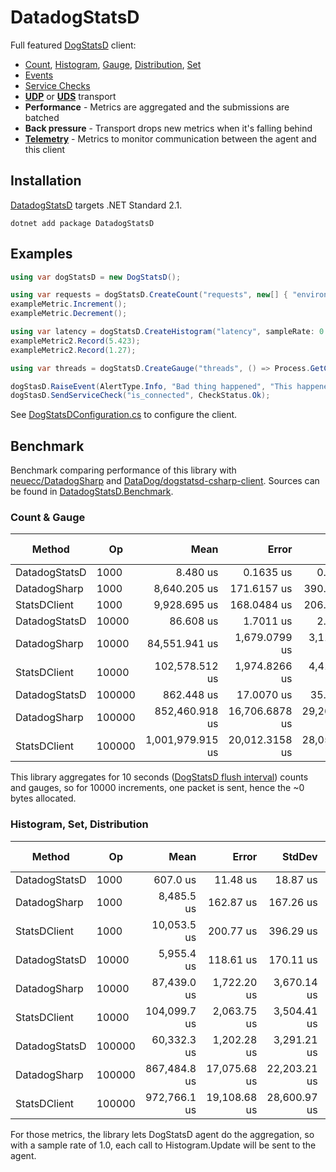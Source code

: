# DatadogStatsD
Full featured [DogStatsD](https://docs.datadoghq.com/developers/dogstatsd) client:
- [Count](https://docs.datadoghq.com/developers/metrics/types/?tab=count#metric-types),
  [Histogram](https://docs.datadoghq.com/developers/metrics/types/?tab=count#metric-types),
  [Gauge](https://docs.datadoghq.com/developers/metrics/types/?tab=gauge#metric-types),
  [Distribution](https://docs.datadoghq.com/developers/metrics/types/?tab=distribution#metric-types),
  [Set](https://statsd.readthedocs.io/en/v3.2.1/types.html#sets)
- [Events](https://docs.datadoghq.com/events)
- [Service Checks](https://docs.datadoghq.com/developers/service_checks)
- [**UDP**](https://docs.datadoghq.com/developers/dogstatsd/?tab=hostagent#how-it-works) or
  [**UDS**](https://docs.datadoghq.com/developers/dogstatsd/unix_socket) transport
- **Performance** - Metrics are aggregated and the submissions are batched
- **Back pressure** - Transport drops new metrics when it's falling behind
- [**Telemetry**](https://docs.datadoghq.com/developers/dogstatsd/high_throughput/?tab=go#client-side-telemetry) -
  Metrics to monitor communication between the agent and this client
  
## Installation
[DatadogStatsD](https://www.nuget.org/packages/DatadogStatsD) targets .NET Standard 2.1.

`dotnet add package DatadogStatsD`

## Examples

```csharp
using var dogStatsD = new DogStatsD();

using var requests = dogStatsD.CreateCount("requests", new[] { "environment:dev" });
exampleMetric.Increment();
exampleMetric.Decrement();

using var latency = dogStatsD.CreateHistogram("latency", sampleRate: 0.5);
exampleMetric2.Record(5.423);
exampleMetric2.Record(1.27);

using var threads = dogStatsD.CreateGauge("threads", () => Process.GetCurrentProcess().Threads.Count);

dogStasD.RaiseEvent(AlertType.Info, "Bad thing happened", "This happened");
dogStasD.SendServiceCheck("is_connected", CheckStatus.Ok);
```

See [DogStatsDConfiguration.cs](https://github.com/verdie-g/DatadogStatsD/blob/master/DatadogStatsD/DogStatsDConfiguration.cs)
to configure the client.

## Benchmark

Benchmark comparing performance of this library with [neuecc/DatadogSharp](https://github.com/neuecc/DatadogSharp)
and [DataDog/dogstatsd-csharp-client](https://github.com/DataDog/dogstatsd-csharp-client). Sources can be found in
[DatadogStatsD.Benchmark](https://github.com/verdie-g/DatadogStatsD/blob/master/DatadogStatsD.Benchmark/Program.cs).

### Count & Gauge

|        Method |     Op |             Mean |          Error |         StdDev |      Gen 0 | Gen 1 | Gen 2 |  Allocated |
|-------------- |------- |-----------------:|---------------:|---------------:|-----------:|------:|------:|-----------:|
| DatadogStatsD |   1000 |         8.480 us |      0.1635 us |      0.3554 us |          - |     - |     - |          - |
|  DatadogSharp |   1000 |     8,640.205 us |    171.6157 us |    390.8558 us |   343.7500 |     - |     - |   558880 B |
|  StatsDClient |   1000 |     9,928.695 us |    168.0484 us |    206.3785 us |   578.1250 |     - |     - |   912021 B |
| DatadogStatsD |  10000 |        86.608 us |      1.7011 us |      2.6982 us |          - |     - |     - |          - |
|  DatadogSharp |  10000 |    84,551.941 us |  1,679.0799 us |  3,112.2822 us |  3428.5714 |     - |     - |  5598880 B |
|  StatsDClient |  10000 |   102,578.512 us |  1,974.8266 us |  4,416.9827 us |  5800.0000 |     - |     - |  9192000 B |
| DatadogStatsD | 100000 |       862.448 us |     17.0070 us |     35.5000 us |          - |     - |     - |          - |
|  DatadogSharp | 100000 |   852,460.918 us | 16,706.6878 us | 29,260.4160 us | 35000.0000 |     - |     - | 56000000 B |
|  StatsDClient | 100000 | 1,001,979.915 us | 20,012.3158 us | 28,054.4718 us | 58000.0000 |     - |     - | 91992000 B |

This library aggregates for 10 seconds ([DogStatsD flush interval](https://docs.datadoghq.com/developers/dogstatsd/data_aggregation/#how-is-aggregation-performed-with-the-dogstatsd-server))
counts and gauges, so for 10000 increments, one packet is sent, hence the ~0 bytes allocated.

### Histogram, Set, Distribution

|        Method |     Op |         Mean |        Error |       StdDev |      Gen 0 | Gen 1 | Gen 2 |  Allocated |
|-------------- |------- |-------------:|-------------:|-------------:|-----------:|------:|------:|-----------:|
| DatadogStatsD |   1000 |     607.0 us |     11.48 us |     18.87 us |          - |     - |     - |      384 B |
|  DatadogSharp |   1000 |   8,485.5 us |    162.87 us |    167.26 us |   343.7500 |     - |     - |   559013 B |
|  StatsDClient |   1000 |  10,053.5 us |    200.77 us |    396.29 us |   578.1250 |     - |     - |   912000 B |
| DatadogStatsD |  10000 |   5,955.4 us |    118.61 us |    170.11 us |          - |     - |     - |     3196 B |
|  DatadogSharp |  10000 |  87,439.0 us |  1,722.20 us |  3,670.14 us |  3500.0000 |     - |     - |  5599101 B |
|  StatsDClient |  10000 | 104,099.7 us |  2,063.75 us |  3,504.41 us |  5800.0000 |     - |     - |  9192000 B |
| DatadogStatsD | 100000 |  60,332.3 us |  1,202.28 us |  3,291.21 us |          - |     - |     - |    23940 B |
|  DatadogSharp | 100000 | 867,484.8 us | 17,075.68 us | 22,203.21 us | 35000.0000 |     - |     - | 56000000 B |
|  StatsDClient | 100000 | 972,766.1 us | 19,108.68 us | 28,600.97 us | 58000.0000 |     - |     - | 91993400 B |

For those metrics, the library lets DogStatsD agent do the aggregation, so with a sample rate of 1.0, each call to
Histogram.Update will be sent to the agent.
